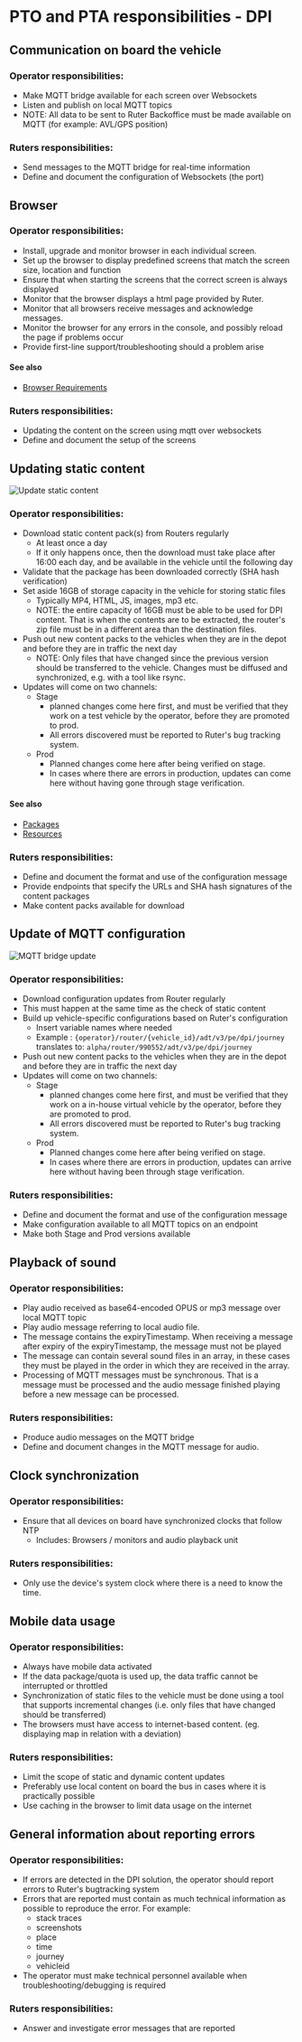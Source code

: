 # PTO and PTA responsibilities - DPI

## Communication on board the vehicle
### Operator responsibilities:
- Make MQTT bridge available for each screen over Websockets
- Listen and publish on local MQTT topics
- NOTE: All data to be sent to Ruter Backoffice must be made available on MQTT (for example: AVL/GPS position)

### Ruters responsibilities:
- Send messages to the MQTT bridge for real-time information
- Define and document the configuration of Websockets (the port)

## Browser
### Operator responsibilities:
- Install, upgrade and monitor browser in each individual screen.
- Set up the browser to display predefined screens that match the screen size, location and function
- Ensure that when starting the screens that the correct screen is always displayed
- Monitor that the browser displays a html page provided by Ruter.
- Monitor that all browsers receive messages and acknowledge messages.
- Monitor the browser for any errors in the console, and possibly reload the page if problems occur
- Provide first-line support/troubleshooting should a problem arise

#### See also 
- [Browser Requirements](browser-requirements.md)  

### Ruters responsibilities:
- Updating the content on the screen using mqtt over websockets
- Define and document the setup of the screens

## Updating static content

![Update static content](assets/images/pto/static_update.png)

### Operator responsibilities:
- Download static content pack(s) from Routers regularly
  - At least once a day
  - If it only happens once, then the download must take place after 16:00 each day, and be available in the vehicle until the following day
- Validate that the package has been downloaded correctly (SHA hash verification)
- Set aside 16GB of storage capacity in the vehicle for storing static files
  - Typically MP4, HTML, JS, images, mp3 etc.
  - NOTE: the entire capacity of 16GB must be able to be used for DPI content. That is when the contents are to be extracted, the router's zip file must be in a different area than the destination files.
- Push out new content packs to the vehicles when they are in the depot and before they are in traffic the next day
  - NOTE: Only files that have changed since the previous version should be transferred to the vehicle. Changes must be diffused and synchronized, e.g. with a tool like rsync.
- Updates will come on two channels:
    - Stage
        - planned changes come here first, and must be verified that they work on a test vehicle by the operator, before they are promoted to prod.
        - All errors discovered must be reported to Ruter's bug tracking system.
    - Prod
        - Planned changes come here after being verified on stage.
        - In cases where there are errors in production, updates can come here without having gone through stage verification.

#### See also
- [Packages](packages.md)
- [Resources](resources.md)

### Ruters responsibilities:
- Define and document the format and use of the configuration message
- Provide endpoints that specify the URLs and SHA hash signatures of the content packages
- Make content packs available for download


## Update of MQTT configuration
![MQTT bridge update](assets/images/pto/mqtt_update.png)

### Operator responsibilities:
- Download configuration updates from Router regularly
- This must happen at the same time as the check of static content
- Build up vehicle-specific configurations based on Ruter's configuration
    - Insert variable names where needed
    - Example : `{operator}/router/{vehicle_id}/adt/v3/pe/dpi/journey`
    translates to: `alpha/router/990552/adt/v3/pe/dpi/journey`
- Push out new content packs to the vehicles when they are in the depot and before they are in traffic the next day
- Updates will come on two channels:
    - Stage
        - planned changes come here first, and must be verified that they work on a in-house virtual vehicle by the operator, before they are promoted to prod.
        - All errors discovered must be reported to Ruter's bug tracking system.
    - Prod
        - Planned changes come here after being verified on stage.
        - In cases where there are errors in production, updates can arrive here without having been through stage verification.
    
### Ruters responsibilities:
- Define and document the format and use of the configuration message
- Make configuration available to all MQTT topics on an endpoint
- Make both Stage and Prod versions available

## Playback of sound
### Operator responsibilities:
- Play audio received as base64-encoded OPUS or mp3 message over local MQTT topic
- Play audio message referring to local audio file.
- The message contains the expiryTimestamp. When receiving a message after expiry of the expiryTimestamp, the message must not be played
- The message can contain several sound files in an array, in these cases they must be played in the order in which they are received in the array.
- Processing of MQTT messages must be synchronous. That is a message must be processed and the audio message finished playing before a new message can be processed.

### Ruters responsibilities:
- Produce audio messages on the MQTT bridge
- Define and document changes in the MQTT message for audio.

## Clock synchronization
### Operator responsibilities:
- Ensure that all devices on board have synchronized clocks that follow NTP
    - Includes: Browsers / monitors and audio playback unit

### Ruters responsibilities:
- Only use the device's system clock where there is a need to know the time.

## Mobile data usage
### Operator responsibilities:
- Always have mobile data activated
- If the data package/quota is used up, the data traffic cannot be interrupted or throttled
- Synchronization of static files to the vehicle must be done using a tool that supports incremental changes (i.e. only files that have changed should be transferred)
- The browsers must have access to internet-based content. (eg. displaying map in relation with a deviation)

### Ruters responsibilities:
- Limit the scope of static and dynamic content updates
- Preferably use local content on board the bus in cases where it is practically possible
- Use caching in the browser to limit data usage on the internet

## General information about reporting errors
### Operator responsibilities:
- If errors are detected in the DPI solution, the operator should report errors to Ruter's bugtracking system
- Errors that are reported must contain as much technical information as possible to reproduce the error. For example:
    - stack traces
    - screenshots
    - place
    - time
    - journey
    - vehicleid
- The operator must make technical personnel available when troubleshooting/debugging is required

### Ruters responsibilities:
- Answer and investigate error messages that are reported



